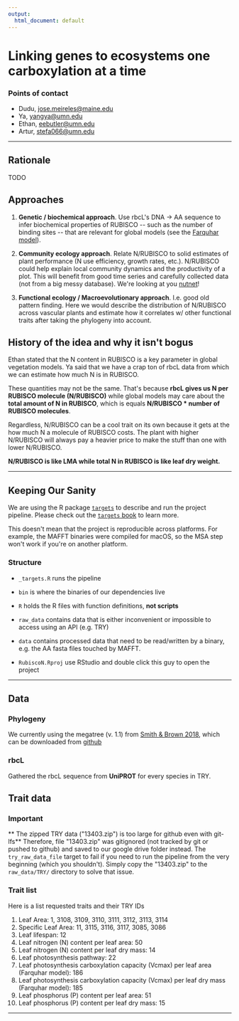 ```yaml
---
output:
  html_document: default
---
```


# Linking genes to ecosystems one carboxylation at a time

### Points of contact

- Dudu, jose.meireles@maine.edu
- Ya, yangya@umn.edu
- Ethan, eebutler@umn.edu
- Artur, stefa066@umn.edu

---

## Rationale

TODO

## Approaches

1. **Genetic / biochemical approach**. Use rbcL's DNA -> AA sequence to infer biochemical properties of RUBISCO -- such as the number of binding sites -- that are relevant for global models (see the [Farquhar model](https://pubmed.ncbi.nlm.nih.gov/24306196/)).

2. **Community ecology approach**. Relate N/RUBISCO to solid estimates of plant performance (N use efficiency, growth rates, etc.). N/RUBISCO could help explain local community dynamics and the productivity of a plot. This will benefit from good time series and carefully collected data (not from a big messy database). We're looking at you [nutnet](https://nutnet.org/)!

3. **Functional ecology / Macroevolutionary approach**. I.e. good old pattern finding. Here we would describe the distribution of N/RUBISCO across vascular plants and estimate how it correlates w/ other functional traits after taking the phylogeny into account.


## History of the idea and why it isn't bogus

Ethan stated that the N content in RUBISCO is a key parameter in global vegetation models. Ya said that we have a crap ton of rbcL data from which we can estimate how much N is in RUBISCO.

These quantities may not be the same. That's because **rbcL gives us N per RUBISCO molecule (N/RUBISCO)** while global models may care about the **total amount of N in RUBISCO**, which is equals **N/RUBISCO * number of RUBISCO molecules**.

Regardless, N/RUBISCO can be a cool trait on its own because it gets at the how much N a molecule of RUBISCO costs. The plant with higher N/RUBISCO will always pay a heavier price to make the stuff than one with lower N/RUBISCO.

**N/RUBISCO is like LMA while total N in RUBISCO is like leaf dry weight.**

---

## Keeping Our Sanity

We are using the R package [`targets`](https://github.com/ropensci/targets) to describe and run the project pipeline. Please check out the [`targets` book](https://books.ropensci.org/targets) to learn more.

This doesn't mean that the project is reproducible across platforms. For example, the MAFFT binaries were compiled for macOS, so the MSA step won't work if you're on another platform.


### Structure

* `_targets.R` runs the pipeline

* `bin` is where the binaries of our dependencies live

* `R` holds the R files with function definitions, **not scripts**

* `raw_data` contains data that is either inconvenient or impossible to access using an API (e.g. TRY)

* `data` contains processed data that need to be read/written by a binary, e.g. the AA fasta files touched by MAFFT.

* `RubiscoN.Rproj` use RStudio and double click this guy to open the project

---

## Data


### Phylogeny

We currently using the megatree (v. 1.1) from [Smith & Brown 2018](https://bsapubs.onlinelibrary.wiley.com/doi/full/10.1002/ajb2.1019), which can be downloaded from [github](https://github.com/FePhyFoFum/big_seed_plant_trees)

### rbcL

Gathered the rbcL sequence from **UniPROT** for every species in TRY.


## Trait data

### Important

** The zipped TRY data ("13403.zip") is too large for github even with git-lfs**
Therefore, file "13403.zip" was gitignored (not tracked by git or pushed to github) and saved to our google drive folder instead.
The `try_raw_data_file` target to fail if you need to run the pipeline from the very beginning (which you shouldn't). Simply copy the "13403.zip" to the `raw_data/TRY/` directory to solve that issue.

### Trait list
Here is a list requested traits and their TRY IDs

1. Leaf Area: 1, 3108, 3109, 3110, 3111, 3112, 3113, 3114
2. Specific Leaf Area: 11, 3115, 3116, 3117, 3085, 3086
3. Leaf lifespan: 12
4. Leaf nitrogen (N) content per leaf area: 50
5. Leaf nitrogen (N) content per leaf dry mass: 14
6. Leaf photosynthesis pathway: 22
7. Leaf photosynthesis carboxylation capacity (Vcmax) per leaf area (Farquhar model): 186
8. Leaf photosynthesis carboxylation capacity (Vcmax) per leaf dry mass (Farquhar model): 185
9. Leaf phosphorus (P) content per leaf area: 51
10. Leaf phosphorus (P) content per leaf dry mass: 15

---
